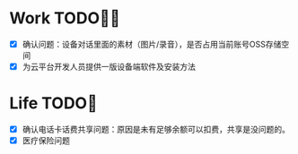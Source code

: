 # Work TODO👨‍💻
- [x] 确认问题：设备对话里面的素材（图片/录音），是否占用当前账号OSS存储空间
- [x] 为云平台开发人员提供一版设备端软件及安装方法

# Life TODO🌻
- [x] 确认电话卡话费共享问题：原因是未有足够余额可以扣费，共享是没问题的。
- [x] 医疗保险问题